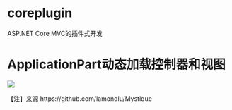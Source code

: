 # coreplugin
ASP.NET Core MVC的插件式开发
# ApplicationPart动态加载控制器和视图
<p/>
<p/>
<img src="https://github.com/jacklmjie/coreplugin/blob/master/demo.gif"></img>
<p/>
【注】来源 https://github.com/lamondlu/Mystique
